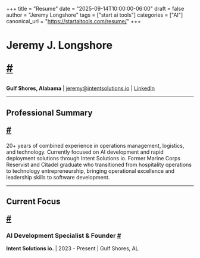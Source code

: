 +++
title = "Resume"
date = "2025-09-14T10:00:00-06:00"
draft = false
author = "Jeremy Longshore"
tags = ["start ai tools"]
categories = ["AI"]
canonical_url = "https://startaitools.com/resume/"
+++

<h1 id="jeremy-j-longshore">
 Jeremy J. Longshore
 
 <a class="anchor" href="#jeremy-j-longshore">#</a>
</h1>
<p><strong>Gulf Shores, Alabama</strong> | <a href="https://startaitools.com/">jeremy@intentsolutions.io</a> | <a href="https://linkedin.com/in/jeremylongshore">LinkedIn</a></p>
<hr/>
<h2 id="professional-summary">
 Professional Summary
 
 <a class="anchor" href="#professional-summary">#</a>
</h2>
<p>20+ years of combined experience in operations management, logistics, and technology. Currently focused on AI development and rapid deployment solutions through Intent Solutions io. Former Marine Corps Reservist and Citadel graduate who transitioned from hospitality operations to technology entrepreneurship, bringing operational excellence and leadership skills to software development.</p>
<hr/>
<h2 id="current-focus">
 Current Focus
 
 <a class="anchor" href="#current-focus">#</a>
</h2>
<h3 id="ai-development-specialist--founder">
<strong>AI Development Specialist &amp; Founder</strong>
<a class="anchor" href="#ai-development-specialist--founder">#</a>
</h3>
<p><strong>Intent Solutions io.</strong> | 2023 - Present | Gulf Shores, AL</p>

